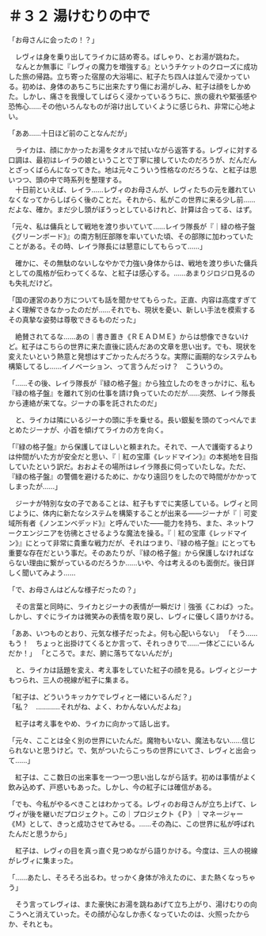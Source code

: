 # ＃３２ 湯けむりの中で

「お母さんに会ったの！？」

　レヴィは身を乗り出してライカに詰め寄る。ばしゃり、とお湯が跳ねた。  
　なんとか無事に『レヴィの魔力を増強する』というチケットのクローズに成功した旅の帰路。立ち寄った宿屋の大浴場に、紅子たち四人は並んで浸かっている。初めは、身体のあちこちに出来たすり傷にお湯がしみ、紅子は顔をしかめた。しかし、痛さを我慢してしばらく浸かっているうちに、旅の疲れや緊張感や恐怖心……その他いろんなものが溶け出していくように感じられ、非常に心地よい。

「ああ……十日ほど前のことなんだが」

　ライカは、顔にかかったお湯をタオルで拭いながら返答する。レヴィに対する口調は、最初はレイラの娘ということで丁寧に接していたのだろうが、だんだんとざっくばらんになってきた。地は元々こういう性格なのだろうな、と紅子は思いつつ、頭の中で時系列を整理する。  
　十日前といえば、レイラ……レヴィのお母さんが、レヴィたちの元を離れていなくなってからしばらく後のことだ。それから、私がこの世界に来る少し前……だよな、確か。まだ少し頭がぼうっとしているけれど、計算は合ってる、はず。

「元々、私は傭兵として戦地を渡り歩いていて……レイラ隊長が『｜緑の格子盤《グリーンボード》』の南方制圧部隊を率いていた頃、その部隊に加わっていたことがある。その時、レイラ隊長には懇意にしてもらって……」

　確かに、その無駄のないしなやかで力強い身体からは、戦地を渡り歩いた傭兵としての風格が伝わってくるな、と紅子は感心する。……あまりジロジロ見るのも失礼だけど。

「国の運営のあり方についても話を聞かせてもらった。正直、内容は高度すぎてよく理解できなかったのだが……それでも、現状を憂い、新しい手法を模索するその真摯な姿勢は尊敬できるものだった」

　絶賛されてるな……あの｜書き置き《ＲＥＡＤＭＥ》からは想像できないけど。紅子はこちらの世界に来た直後に読んだあの文章を思い出す。でも、現状を変えたいという熱意と発想はすごかったんだろうな。実際に画期的なシステムも構築してるし……イノベーション、って言うんだっけ？　こういうの。

「……その後、レイラ隊長が『緑の格子盤』から独立したのをきっかけに、私も『緑の格子盤』を離れて別の仕事を請け負っていたのだが……突然、レイラ隊長から連絡が来てな。ジーナの事を託されたのだ」

　と、ライカは隣にいるジーナの頭に手を乗せる。長い銀髪を頭のてっぺんでまとめたジーナが、小首を傾げてライカの方を向く。

「『緑の格子盤』から保護してほしいと頼まれた。それで、一人で護衛するよりは仲間がいた方が安全だと思い、『｜紅の宝庫《レッドマイン》』の本拠地を目指していたという訳だ。おおよその場所はレイラ隊長に伺っていたしな。ただ、『緑の格子盤』の警備を避けるために、かなり遠回りをしたので時間がかかってしまったが……」

　ジーナが特別な女の子であることは、紅子もすでに実感している。レヴィと同じように、体内に新たなシステムを構築することが出来る――ジーナが『｜可変域所有者《ノンエンベデッド》』と呼んでいた――能力を持ち、また、ネットワークエンジニアを彷彿とさせるような魔法を操る。『｜紅の宝庫《レッドマイン》』にとって非常に貴重な戦力だが、それはつまり、『緑の格子盤』にとっても重要な存在だという事だ。そのあたりが、『緑の格子盤』から保護しなければならない理由に繋がっているのだろうか……いや、今は考えるのも面倒だ。後日詳しく聞いてみよう……

「で、お母さんはどんな様子だったの？」

　その言葉と同時に、ライカとジーナの表情が一瞬だけ｜強張《こわば》った。しかし、すぐにライカは微笑みの表情を取り戻し、レヴィに優しく語りかける。

「ああ、いつものとおり、元気な様子だったよ。何も心配いらない」
「そう……もう！　ちょっと出掛けてくるとか言って、それっきりで……一体どこにいるんだか！」
「ところで。まだ、腑に落ちてないんだが」

　と、ライカは話題を変え、考え事をしていた紅子の顔を見る。レヴィとジーナもつられ、三人の視線が紅子に集まる。

「紅子は、どういうキッカケでレヴィと一緒にいるんだ？」  
「私？　…………それがね、よく、わかんないんだよね」

　紅子は考え事をやめ、ライカに向かって話し出す。

「元々、こことは全く別の世界にいたんだ。魔物もいない、魔法もない……信じられないと思うけど。で、気がついたらこっちの世界にいてさ、レヴィと出会って……」

　紅子は、ここ数日の出来事を一つ一つ思い出しながら話す。初めは事情がよく飲み込めず、戸惑いもあった。しかし、今の紅子には確信がある。

「でも、今私がやるべきことはわかってる。レヴィのお母さんが立ち上げて、レヴィが後を継いだプロジェクト。この｜プロジェクト《Ｐ》｜マネージャー《Ｍ》として、きっと成功させてみせる。……その為に、この世界に私が呼ばれたんだと思うから」

　紅子は、レヴィの目を真っ直ぐ見つめながら語りかける。今度は、三人の視線がレヴィに集まった。

「……あたし、そろそろ出るわ。せっかく身体が冷えたのに、また熱くなっちゃう」

　そう言ってレヴィは、また豪快にお湯を跳ねあげて立ち上がり、湯けむりの向こうへと消えていった。その顔が心なしか赤くなっていたのは、火照ったからか、それとも。
